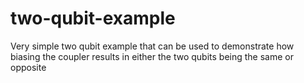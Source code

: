 # two-qubit-example
Very simple two qubit example that can be used to demonstrate how biasing the coupler results in either the two qubits being the same or opposite
